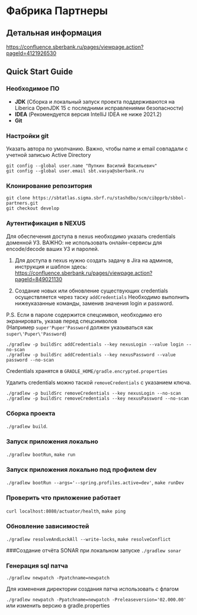 Фабрика Партнеры
======
## Детальная информация
https://confluence.sberbank.ru/pages/viewpage.action?pageId=4121926530

## Quick Start Guide
### Необходимое ПО
- **JDK** (Сборка и локальный запуск проекта поддерживаются на Liberica OpenJDK 15 с последними исправлениями безопасности)
- **IDEA** (Рекомендуется версия IntelliJ IDEA не ниже 2021.2)
- **Git**

### Настройки git
Указать автора по умолчанию. Важно, чтобы name и email совпадали с учетной записью Active Directory
```
git config --global user.name "Пупкин Василий Васильевич"
git config --global user.email sbt.vasya@sberbank.ru
```

### Клонирование репозитория
```
git clone https://sbtatlas.sigma.sbrf.ru/stashdbo/scm/cibpprb/sbbol-partners.git
git checkout develop
```

### Аутентификация в NEXUS

Для обеспечения доступа в nexus необходимо указать credentials доменной УЗ.
ВАЖНО: не использовать онлайн-сервисы для encode/decode ваших УЗ и паролей.

1. Для доступа в nexus нужно создать задачу в Jira на админов, инструкция и шаблон здесь:
https://confluence.sberbank.ru/pages/viewpage.action?pageId=849021130

2. Создание новых или обновление существующих credentials осуществляется через таску `addCredentials`
Необходимо выполнить нижеуказанные команды, заменив значения login и password.

P.S. Если в пароле содержится спецсимвол, необходимо его экранировать, указав перед спецсимволов \
(Например `super'Puper'Password` должен указываться как `super\'Puper\'Password`)
```
./gradlew -p buildSrc addCredentials --key nexusLogin --value login --no-scan
./gradlew -p buildSrc addCredentials --key nexusPassword --value password --no-scan
```

Credentials хранятся в `GRADLE_HOME/gradle.encrypted.properties`

Удалить credentials можно таской `removeCredentials` с указанием ключа.

```
./gradlew -p buildSrc removeCredentials --key nexusLogin --no-scan
./gradlew -p buildSrc removeCredentials --key nexusPassword --no-scan
```

### Сборка проекта
`./gradlew build`.

### Запуск приложения локально
`./gradlew bootRun`, `make run`

### Запуск приложения локально под профилем dev
`./gradlew bootRun --args='--spring.profiles.active=dev'`, `make runDev`

### Проверить что приложение работает
`curl localhost:8080/actuator/health`, `make ping`

### Обновление зависимостей
`./gradlew resolveAndLockAll --write-locks`, `make resolveConflict`

###Создание отчёта SONAR при локальном запуске
`./gradlew sonar`

### Генерация sql патча
`./gradlew newpatch -Ppatchname=newpatch`

Для изменения директории создания патча использовать с флагом

`./gradlew newpatch -Ppatchname=newpatch -Preleaseversion='02.000.00'` или изменить версию в gradle.properties
